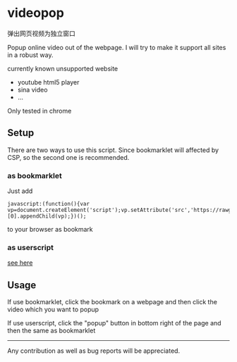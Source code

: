 videopop
========
弹出网页视频为独立窗口

Popup online video out of the webpage. I will try to make it support all sites in a robust way.

currently known unsupported website
- youtube html5 player
- sina video
- ...

Only tested in chrome

## Setup
There are two ways to use this script. Since bookmarklet will affected by CSP, so the second one is recommended.
### as bookmarklet
Just add 
```
javascript:(function(){var vp=document.createElement('script');vp.setAttribute('src','https://rawgit.com/archion/videopop/master/videopop.js');document.getElementsByTagName('head')[0].appendChild(vp);})();
```
to your browser as bookmark
### as userscript
[see here](https://greasyfork.org/scripts/4218-popup-video)

## Usage
If use bookmarklet, click the bookmark on a webpage and then click the video which you want to popup

If use userscript, click the "popup" button in bottom right of the page and then the same as bookmarklet

---
Any contribution as well as bug reports will be appreciated. 
